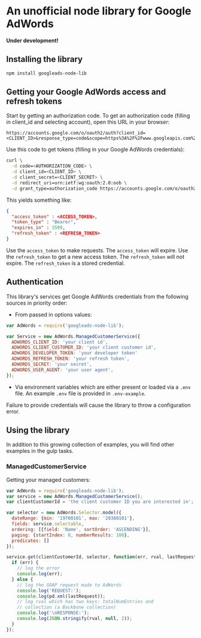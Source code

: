 # An unofficial node library for Google AdWords
**Under development!**

## Installing the library

```bash
npm install googleads-node-lib
```

## Getting your Google AdWords access and refresh tokens
Start by getting an authorization code.  To get an authorization code (filling in client_id and selecting account), open this URL in your browser:

```
https://accounts.google.com/o/oauth2/auth?client_id=<CLIENT_ID>&response_type=code&scope=https%3A%2F%2Fwww.googleapis.com%2Fauth%2Fadwords&redirect_uri=urn:ietf:wg:oauth:2.0:oob&access_type=offline&approval_prompt=auto
```

Use this code to get tokens (filling in your Google AdWords credentials):

```bash
curl \
  -d code=<AUTHORIZATION_CODE> \
  -d client_id=<CLIENT_ID> \
  -d client_secret=<CLIENT_SECRET> \
  -d redirect_uri=urn:ietf:wg:oauth:2.0:oob \
  -d grant_type=authorization_code https://accounts.google.com/o/oauth2/token
```

This yields something like:

```JSON
{
  "access_token" : <ACCESS_TOKEN>,
  "token_type" : "Bearer",
  "expires_in" : 3599,
  "refresh_token" : <REFRESH_TOKEN>
}
```

Use the `access_token` to make requests.  The `access_token` will expire.  Use the `refresh_token` to get a new access token.  The `refresh_token` will not expire. The `refresh_token` is a stored credential.

## Authentication
This library's services get Google AdWords credentials from the following sources in priority order:
- From passed in options values:

```javascript
var AdWords = require('googleads-node-lib');

var Service = new AdWords.ManagedCustomerService({
  ADWORDS_CLIENT_ID: 'your client id',
  ADWORDS_CLIENT_CUSTOMER_ID: 'your client customer id',
  ADWORDS_DEVELOPER_TOKEN: 'your developer token'
  ADWORDS_REFRESH_TOKEN: 'your refresh token',
  ADWORDS_SECRET: 'your secret',
  ADWORDS_USER_AGENT: 'your user agent',
});
```

- Via environment variables which are either present or loaded via a `.env` file.  An example `.env` file is provided in `.env-example`.

Failure to provide credentials will cause the library to throw a configuration error.

## Using the library
In addition to this growing collection of examples, you will find other examples in the gulp tasks.

### ManagedCustomerService
Getting your managed customers:

```javascript
var AdWords = require('googleads-node-lib');
var service = new AdWords.ManagedCustomerService();
var clientCustomerId = 'the client customer ID you are interested in';

var selector = new AdWords.Selector.model({
  dateRange: {min: '19700101', max: '20380101'},
  fields: service.selectable,
  ordering: [{field: 'Name', sortOrder: 'ASCENDING'}],
  paging: {startIndex: 0, numberResults: 100},
  predicates: []
});

service.get(clientCustomerId, selector, function(err, rval, lastRequest) {
  if (err) {
    // log the error
    console.log(err);
  } else {
    // log the SOAP request made to AdWords
    console.log('REQUEST:');
    console.log(pd.xml(lastRequest));
    // log rval which has two keys: totalNumEntries and
    // collection (a Backbone collection)
    console.log('\nRESPONSE:');
    console.log(JSON.stringify(rval, null, 2));
  }
});
```
